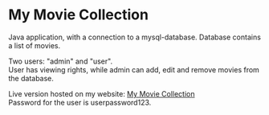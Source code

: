 # My Movie Collection
Java application, with a connection to a mysql-database.
Database contains a list of movies.

Two users: "admin" and "user".    
User has viewing rights, while admin can add, edit and remove movies from the database.

Live version hosted on my website: [My Movie Collection](http://renki.dy.fi:8080/movieCollection/)    
Password for the user is userpassword123.
